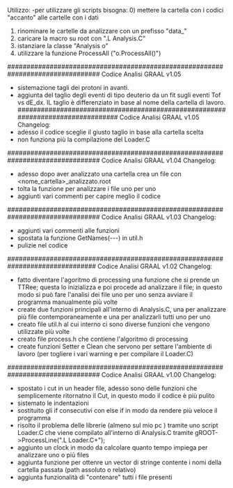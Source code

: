 Utilizzo:
-per utilizzare gli scripts bisogna:
  0) mettere la cartella con i codici "accanto" alle cartelle con i dati
  1) rinominare le cartelle da analizzare con un prefisso "data_"
  2) caricare la macro su root con ".L Analysis.C"
  3) istanziare la classe "Analysis o"
  4) utilizzare la funzione ProcessAll ("o.ProcessAll()")

################################################################################
Codice Analisi GRAAL v1.05
- sistemazione tagli dei protoni in avanti.
- aggiunta del taglio degli eventi di tipo deuterio da un fit sugli eventi Tof vs dE_dx. IL taglio è differenziato in base al nome della cartella di lavoro.
################################################################################
Codice Analisi GRAAL v1.05
Changelog:
- adesso il codice sceglie il giusto taglio in base alla cartella scelta
- non funziona più la compilazione del Loader.C

################################################################################
Codice Analisi GRAAL v1.04
Changelog:
- adesso dopo aver analizzato una cartella crea un file con <nome_cartella>_analizzato.root
- tolta la funzione per analizzare i file uno per uno
- aggiunti vari commenti per capire meglio il codice

################################################################################
Codice Analisi GRAAL v1.03
Changelog:
- aggiunti vari commenti alle funzioni
- spostata la funzione GetNames(---) in util.h
- pulizie nel codice

###############################################################################
Codice Analisi GRAAL v1.02
Changelog:
- fatto diventare l'agoritmo di processing una funzione che si prende un TTRee; questa lo inizializza e poi procede ad analizzare il file; in questo modo si può fare l'analisi dei file uno per uno senza avviare il programma manualmente più volte
- create due funzioni principali all'interno di Analysis.C, una per analizzare più file contemporaneamente e una per analizzarli tutti uno per uno
- creato file util.h al cui interno ci sono diverse funzioni che vengono utilizzate più volte
- creato file process.h che contiene l'algoritmo di processing
- create funzioni Setter e Clean che servono per settare l'ambiente di lavoro (per togliere i vari warning e per compilare il Loader.C)

################################################################################
Codice Analisi GRAAL v1.00
Changelog:
- spostato i cut in un header file, adesso sono delle funzioni che semplicemente ritornatno il Cut, in questo modo il codice è più pulito
- sistemato le indentazioni
- sostituito gli if consecutivi con else if in modo da rendere più veloce il programma
- risolto il problema delle librerie (almeno sul mio pc ) tramite uno script Loader.C che viene compilato all'interno di Analysis.C tramite   gROOT->ProcessLine(".L Loader.C+");
- aggiunto un clock in modo da calcolare quanto tempo impiega per analizzare uno o più files
- aggiunta funzione per ottenre un vector di stringe contente i nomi della cartella passata (path assoluto o relativo)
- aggiunta funzionalità di "contenare" tutti i file presenti
